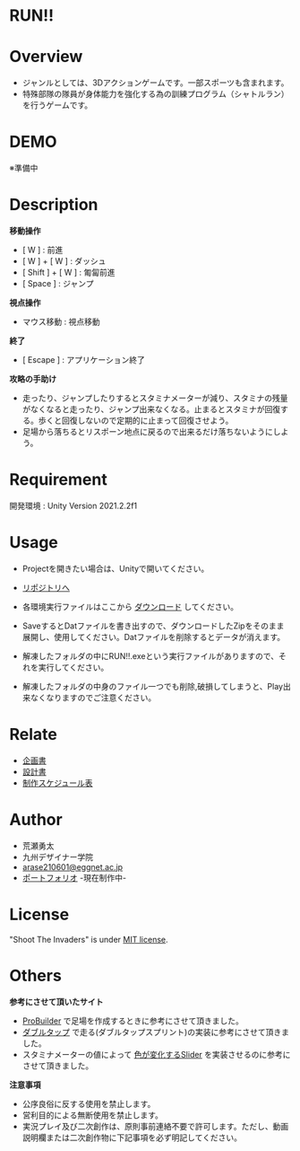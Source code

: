 # RUN!!
# Overview

* ジャンルとしては、3Dアクションゲームです。一部スポーツも含まれます。
* 特殊部隊の隊員が身体能力を強化する為の訓練プログラム（シャトルラン）を行うゲームです。

# DEMO

※準備中

# Description

**移動操作**
* [ W ] : 前進
* [ W ] + [ W ] : ダッシュ
* [ Shift ] + [ W ] : 匍匐前進
* [ Space ] : ジャンプ

**視点操作**
* マウス移動 : 視点移動

**終了**
* [ Escape ] : アプリケーション終了

**攻略の手助け**
* 走ったり、ジャンプしたりするとスタミナメーターが減り、スタミナの残量がなくなると走ったり、ジャンプ出来なくなる。止まるとスタミナが回復する。歩くと回復しないので定期的に止まって回復させよう。
* 足場から落ちるとリスポーン地点に戻るので出来るだけ落ちないようにしよう。

# Requirement

開発環境 : Unity Version 2021.2.2f1

# Usage

* Projectを開きたい場合は、Unityで開いてください。
* [リポジトリへ](https://github.com/yutaarase/uniry_run)

* 各環境実行ファイルはここから
[ダウンロード](https://github.com/yutaarase/uniry_run/releases)
してください。
* SaveするとDatファイルを書き出すので、ダウンロードしたZipをそのまま展開し、使用してください。Datファイルを削除するとデータが消えます。
* 解凍したフォルダの中にRUN!!.exeという実行ファイルがありますので、それを実行してください。
* 解凍したフォルダの中身のファイル一つでも削除,破損してしまうと、Play出来なくなりますのでご注意ください。

# Relate

* [企画書](https://docs.google.com/presentation/d/1mAEfZTLiEfht1s9lSKHEyve0bFP6Hs0_IKi2AZPFZv4/edit?usp=sharing)
* [設計書](https://docs.google.com/spreadsheets/d/1S8DzeRLs6RY4dEVKMLdrunQHWFCcxQYrmW0wbCGfdGA/edit?usp=sharing)
* [制作スケジュール表](https://docs.google.com/spreadsheets/d/1WMe9JOG-L0Qk2QsYt9bYqLnkpw8B_94aT5UE5E5p8Lg/edit?usp=sharing)

# Author

* 荒瀬勇太
* 九州デザイナー学院
* arase210601@eggnet.ac.jp
* [ポートフォリオ](https://yutaarase.github.io/)
-現在制作中-

# License

"Shoot The Invaders" is under [MIT license](https://en.wikipedia.org/wiki/MIT_License).

# Others
**参考にさせて頂いたサイト**
* [ProBuilder](https://3dcg-school.pro/unity-probuilder-tutorial/)
で足場を作成するときに参考にさせて頂きました。
* [ダブルタップ](https://qiita.com/morio36/items/3de164d6131c902af9bd)
で走る(ダブルタップスプリント)の実装に参考にさせて頂きました。
* スタミナメーターの値によって
[色が変化するSlider](https://capyuse-soft.com/hpbar_color/)
を実装させるのに参考にさせて頂きました。

**注意事項**
* 公序良俗に反する使用を禁止します。
* 営利目的による無断使用を禁止します。
* 実況プレイ及び二次創作は、原則事前連絡不要で許可します。ただし、動画説明欄または二次創作物に下記事項を必ず明記してください。

